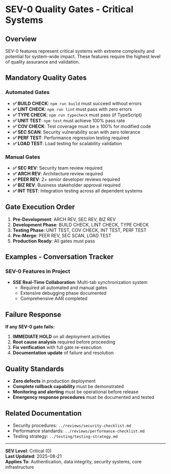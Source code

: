 # SEV-0 Quality Gates - Critical Systems

## Overview
SEV-0 features represent critical systems with extreme complexity and potential for system-wide impact. These features require the highest level of quality assurance and validation.

## Mandatory Quality Gates

### Automated Gates
- **✅ BUILD CHECK**: `npm run build` must succeed without errors
- **✅ LINT CHECK**: `npm run lint` must pass with zero errors  
- **✅ TYPE CHECK**: `npm run typecheck` must pass (if TypeScript)
- **✅ UNIT TEST**: `npm test` must achieve 100% pass rate
- **✅ COV CHECK**: Test coverage must be ≥ 100% for modified code
- **✅ SEC SCAN**: Security vulnerability scan with zero tolerance
- **✅ PERF TEST**: Performance regression testing required
- **✅ LOAD TEST**: Load testing for scalability validation

### Manual Gates  
- **✅ SEC REV**: Security team review required
- **✅ ARCH REV**: Architecture review required
- **✅ PEER REV**: 2+ senior developer reviews required
- **✅ BIZ REV**: Business stakeholder approval required
- **✅ INT TEST**: Integration testing across all dependent systems

## Gate Execution Order

1. **Pre-Development**: ARCH REV, SEC REV, BIZ REV
2. **Development Phase**: BUILD CHECK, LINT CHECK, TYPE CHECK
3. **Testing Phase**: UNIT TEST, COV CHECK, INT TEST, PERF TEST
4. **Pre-Merge**: PEER REV, SEC SCAN, LOAD TEST
5. **Production Ready**: All gates must pass

## Examples - Conversation Tracker

### SEV-0 Features in Project
- **SSE Real-Time Collaboration**: Multi-tab synchronization system
  - Required all automated and manual gates
  - Extensive debugging phase documented
  - Comprehensive AAR completed

## Failure Response

**If any SEV-0 gate fails:**
1. **IMMEDIATE HOLD** on all deployment activities
2. **Root cause analysis** required before proceeding
3. **Fix verification** with full gate re-execution
4. **Documentation update** of failure and resolution

## Quality Standards

- **Zero defects** in production deployment
- **Complete rollback capability** must be demonstrated
- **Monitoring and alerting** must be operational before release
- **Emergency response procedures** must be documented and tested

## Related Documentation

- Security procedures: `../reviews/security-checklist.md`
- Performance standards: `../reviews/performance-checklist.md`
- Testing strategy: `../testing/testing-strategy.md`

---

**SEV Level**: Critical (0)  
**Last Updated**: 2025-08-21  
**Applies To**: Authentication, data integrity, security systems, core infrastructure